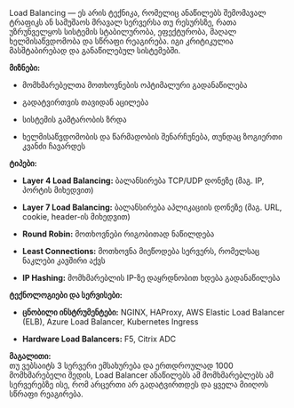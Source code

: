 Load Balancing — ეს არის ტექნიკა, რომელიც ანაწილებს შემომავალ ტრაფიკს ან სამუშაოს მრავალ სერვერსა თუ რესურსზე, რათა უზრუნველყოს სისტემის სტაბილურობა, ეფექტურობა, მაღალ ხელმისაწვდომობა და სწრაფი რეაგირება. იგი კრიტიკულია მასშტაბირებად და განაწილებულ სისტემებში.

**მიზნები:**

- მომხმარებელთა მოთხოვნების ოპტიმალური გადანაწილება
    
- გადატვირთვის თავიდან აცილება
    
- სისტემის გამტარობის ზრდა
    
- ხელმისაწვდომობის და წარმადობის შენარჩუნება, თუნდაც ზოგიერთი კვანძი ჩავარდეს
    

**ტიპები:**

- **Layer 4 Load Balancing:** ბალანსირება TCP/UDP დონეზე (მაგ. IP, პორტის მიხედვით)
    
- **Layer 7 Load Balancing:** ბალანსირება აპლიკაციის დონეზე (მაგ. URL, cookie, header-ის მიხედვით)
    
- **Round Robin:** მოთხოვნები რიგობითად ნაწილდება
    
- **Least Connections:** მოთხოვნა მიეწოდება სერვერს, რომელსაც ნაკლები კავშირი აქვს
    
- **IP Hashing:** მომხმარებლის IP-ზე დაყრდნობით ხდება გადანაწილება
    

**ტექნოლოგიები და სერვისები:**

- **ცნობილი ინსტრუმენტები:** NGINX, HAProxy, AWS Elastic Load Balancer (ELB), Azure Load Balancer, Kubernetes Ingress
    
- **Hardware Load Balancers:** F5, Citrix ADC
    

**მაგალითი:**  
თუ ვებსაიტს 3 სერვერი ემსახურება და ერთდროულად 1000 მომხმარებელი შედის, Load Balancer ანაწილებს ამ მომხმარებლებს ამ სერვერებზე ისე, რომ არცერთი არ გადატვირთდეს და ყველა მიიღოს სწრაფი რეაგირება.